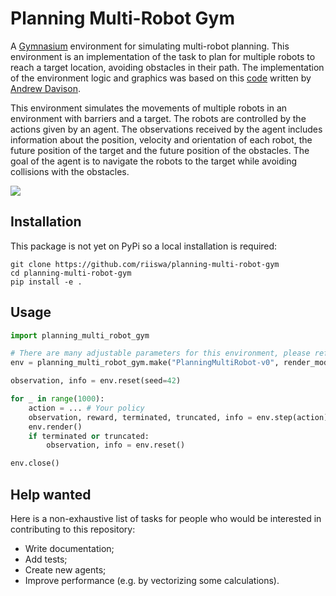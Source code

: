 # Planning Multi-Robot Gym

A [Gymnasium](https://gymnasium.farama.org/) environment for simulating multi-robot planning. This environment is an implementation of the task to plan for multiple robots to reach a target location, avoiding obstacles in their path. The implementation of the environment logic and graphics was based on this [code](https://www.doc.ic.ac.uk/~ajd/Robotics/RoboticsResources/planningmultirobot.py) written by [Andrew Davison](https://www.doc.ic.ac.uk/~ajd/).

This environment simulates the movements of multiple robots in an environment with barriers and a target. The robots are controlled by the actions given by an agent. The observations received by the agent includes information about the position, velocity and orientation of each robot, the future position of the target and the future position of the obstacles. The goal of the agent is to navigate the robots to the target while avoiding collisions with the obstacles.

![](screenshot.gif)

## Installation

This package is not yet on PyPi so a local installation is required:

```commandline
git clone https://github.com/riiswa/planning-multi-robot-gym
cd planning-multi-robot-gym
pip install -e .
```



## Usage

```python
import planning_multi_robot_gym

# There are many adjustable parameters for this environment, please refer to the brief documentation in the code.
env = planning_multi_robot_gym.make("PlanningMultiRobot-v0", render_mode="human", n_robots=5, n_barriers=80)

observation, info = env.reset(seed=42)

for _ in range(1000):
    action = ... # Your policy
    observation, reward, terminated, truncated, info = env.step(action)
    env.render()
    if terminated or truncated:
        observation, info = env.reset()

env.close()
```

## Help wanted
Here is a non-exhaustive list of tasks for people who would be interested in contributing to this repository:

- Write documentation;
- Add tests;
- Create new agents;
- Improve performance (e.g. by vectorizing some calculations).
